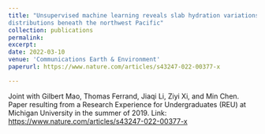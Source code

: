 ```yaml
---
title: "Unsupervised machine learning reveals slab hydration variations from deep earthquake
distributions beneath the northwest Pacific"
collection: publications
permalink: 
excerpt: 
date: 2022-03-10
venue: 'Communications Earth & Environment'
paperurl: https://www.nature.com/articles/s43247-022-00377-x

---
```

Joint with Gilbert Mao, Thomas Ferrand, Jiaqi Li, Ziyi Xi, and Min Chen. Paper resulting from a Research Experience for Undergraduates (REU) at Michigan University in the summer of 2019. Link: https://www.nature.com/articles/s43247-022-00377-x




